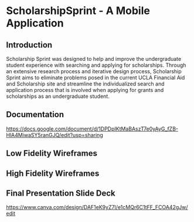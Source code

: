 # ScholarshipSprint - A Mobile Application
## Introduction
Scholarship Sprint was designed to help and improve the undergraduate student experience with searching and applying for scholarships. Through an extensive research process and iterative design process, Scholarship Sprint aims to eliminate problems posed in the current UCLA Financial Aid and Scholarship site and streamline the individualized search and application process that is involved when applying for grants and scholarships as an undergraduate student.

## Documentation
https://docs.google.com/document/d/1DPDpIKtMaBAszT7e0yAyG_fZB-HlA4MiwaSY5ranGJQ/edit?usp=sharing

## Low Fidelity Wireframes

## High Fidelity Wireframes



## Final Presentation Slide Deck
https://www.canva.com/design/DAF1eK9yZ7I/e1cMQr6C1tFF_FCOA42gJw/edit
